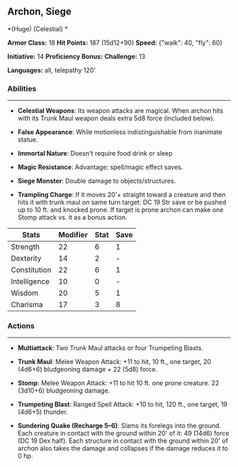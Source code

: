 ## Archon, Siege
*(Huge) (Celestial) *

**Armor Class:** 18
**Hit Points:** 187 (15d12+90)
**Speed:** {"walk": 40, "fly": 60}

**Initiative:** 14
**Proficiency Bonus:**
**Challenge:** 13

**Languages:** all, telepathy 120'

### Abilities
 --- 
- **Celestial Weapons**: Its weapon attacks are magical. When archon hits with its Trunk Maul weapon deals extra 5d8 force (included below).

- **False Appearance**: While motionless indistinguishable from inanimate statue.

- **Immortal Nature**: Doesn't require food drink or sleep

- **Magic Resistance**: Advantage: spell/magic effect saves.

- **Siege Monster**: Double damage to objects/structures.

- **Trampling Charge**: If it moves 20'+ straight toward a creature and then hits it with trunk maul on same turn target: DC 19 Str save or be pushed up to 10 ft. and knocked prone. If target is prone archon can make one Stomp attack vs. it as a bonus action.



| Stats | Modifier | Stat | Save
| ---- | ---- | ---- | ---- |
| Strength | 22 | 6 | 1 |
| Dexterity | 14 | 2 | - |
| Constitution | 22 | 6 | 1 |
| Intelligence | 10 | 0 | - |
| Wisdom | 20 | 5 | 1 |
| Charisma | 17 | 3 | 8 |

### Actions
 --- 
- **Multiattack**: Two Trunk Maul attacks or four Trumpeting Blasts.

- **Trunk Maul**: Melee Weapon Attack: +11 to hit, 10 ft., one target, 20 (4d6+6) bludgeoning damage + 22 (5d8) force.

- **Stomp**: Melee Weapon Attack: +11 to hit 10 ft. one prone creature. 22 (3d10+6) bludgeoning damage.

- **Trumpeting Blast**: Ranged Spell Attack: +10 to hit, 120 ft., one target, 19 (4d6+5) thunder.

- **Sundering Quake (Recharge 5–6)**: Slams its forelegs into the ground. Each creature in contact with the ground within 20' of it: 49 (14d6) force (DC 19 Dex half). Each structure in contact with the ground within 20' of archon also takes the damage and collapses if the damage reduces it to 0 hp.

